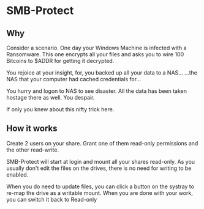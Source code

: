# SMB-Protect 

## Why
Consider a scenario. One day your Windows Machine is infected with a Ransomware.
This one encrypts all your files and asks you to wire 100 Bitcoins to $ADDR for 
getting it decrypted. 

You rejoice at your insight, for, you backed up all your data to a NAS...
...the NAS that your computer had cached credentials for...

You hurry and logon to NAS to see disaster. All the data has been taken hostage 
there as well. You despair.

If only you knew about this nifty trick here.

## How it works
Create 2 users on your share. Grant one of them read-only permissions and the other 
read-write.

SMB-Protect will start at login and mount all your shares read-only.
As you usually don't edit the files on the drives, there is no need for writing to be enabled.

When you do need to update files, you can click a button on the systray to re-map the drive as 
a writable mount. When you are done with your work, you can switch it back to Read-only